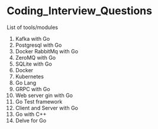 # Coding_Interview_Questions

List of tools/modules
1. Kafka with Go
2. Postgresql with Go
3. Docker RabbitMq with Go
4. ZeroMQ with Go
5. SQLite with Go
6. Docker
7. Kubernetes
8. Go Lang
9. GRPC with Go
10. Web server gin with Go
11. Go Test framework
12. Client and Server with Go
13. Go with C++
14. Delve for Go
